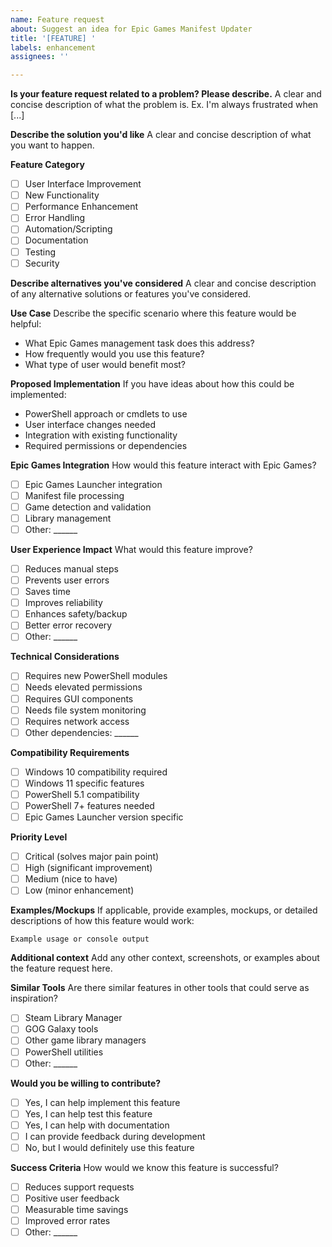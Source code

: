 ```yaml
---
name: Feature request
about: Suggest an idea for Epic Games Manifest Updater
title: '[FEATURE] '
labels: enhancement
assignees: ''

---
```


**Is your feature request related to a problem? Please describe.**
A clear and concise description of what the problem is. Ex. I'm always frustrated when [...]

**Describe the solution you'd like**
A clear and concise description of what you want to happen.

**Feature Category**
- [ ] User Interface Improvement
- [ ] New Functionality
- [ ] Performance Enhancement
- [ ] Error Handling
- [ ] Automation/Scripting
- [ ] Documentation
- [ ] Testing
- [ ] Security

**Describe alternatives you've considered**
A clear and concise description of any alternative solutions or features you've considered.

**Use Case**
Describe the specific scenario where this feature would be helpful:
- What Epic Games management task does this address?
- How frequently would you use this feature?
- What type of user would benefit most?

**Proposed Implementation**
If you have ideas about how this could be implemented:
- PowerShell approach or cmdlets to use
- User interface changes needed
- Integration with existing functionality
- Required permissions or dependencies

**Epic Games Integration**
How would this feature interact with Epic Games?
- [ ] Epic Games Launcher integration
- [ ] Manifest file processing
- [ ] Game detection and validation
- [ ] Library management
- [ ] Other: ______

**User Experience Impact**
What would this feature improve?
- [ ] Reduces manual steps
- [ ] Prevents user errors
- [ ] Saves time
- [ ] Improves reliability
- [ ] Enhances safety/backup
- [ ] Better error recovery
- [ ] Other: ______

**Technical Considerations**
- [ ] Requires new PowerShell modules
- [ ] Needs elevated permissions
- [ ] Requires GUI components
- [ ] Needs file system monitoring
- [ ] Requires network access
- [ ] Other dependencies: ______

**Compatibility Requirements**
- [ ] Windows 10 compatibility required
- [ ] Windows 11 specific features
- [ ] PowerShell 5.1 compatibility
- [ ] PowerShell 7+ features needed
- [ ] Epic Games Launcher version specific

**Priority Level**
- [ ] Critical (solves major pain point)
- [ ] High (significant improvement)
- [ ] Medium (nice to have)
- [ ] Low (minor enhancement)

**Examples/Mockups**
If applicable, provide examples, mockups, or detailed descriptions of how this feature would work:

```
Example usage or console output
```

**Additional context**
Add any other context, screenshots, or examples about the feature request here.

**Similar Tools**
Are there similar features in other tools that could serve as inspiration?
- [ ] Steam Library Manager
- [ ] GOG Galaxy tools
- [ ] Other game library managers
- [ ] PowerShell utilities
- [ ] Other: ______

**Would you be willing to contribute?**
- [ ] Yes, I can help implement this feature
- [ ] Yes, I can help test this feature
- [ ] Yes, I can help with documentation
- [ ] I can provide feedback during development
- [ ] No, but I would definitely use this feature

**Success Criteria**
How would we know this feature is successful?
- [ ] Reduces support requests
- [ ] Positive user feedback
- [ ] Measurable time savings
- [ ] Improved error rates
- [ ] Other: ______
